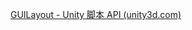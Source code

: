 
[GUILayout - Unity 脚本 API (unity3d.com)](https://docs.unity3d.com/cn/current/ScriptReference/GUILayout.html)